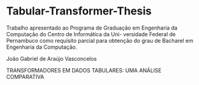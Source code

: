 # Tabular-Transformer-Thesis
Trabalho apresentado ao Programa de Graduação em Engenharia da Computação do Centro de Informática da Uni- versidade Federal de Pernambuco como requisito parcial para obtenção do grau de Bacharel em Engenharia da Computação.

João Gabriel de Araújo Vasconcelos

TRANSFORMADORES EM DADOS TABULARES: UMA ANÁLISE COMPARATIVA
